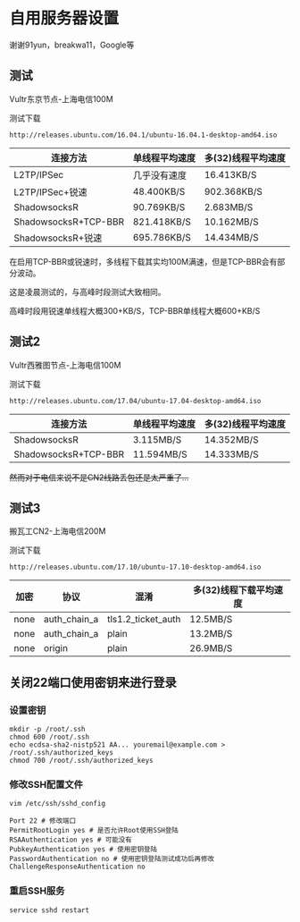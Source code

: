 # 自用服务器设置
谢谢91yun，breakwa11，Google等

## 测试

Vultr东京节点-上海电信100M

测试下载
```
http://releases.ubuntu.com/16.04.1/ubuntu-16.04.1-desktop-amd64.iso
```
连接方法 | 单线程平均速度 | 多(32)线程平均速度
---|---|---
L2TP/IPSec|几乎没有速度|16.413KB/S
L2TP/IPSec+锐速|48.400KB/S|902.368KB/S
ShadowsocksR|90.769KB/S|2.683MB/S
ShadowsocksR+TCP-BBR|821.418KB/S|10.162MB/S
ShadowsocksR+锐速|695.786KB/S|14.434MB/S

在启用TCP-BBR或锐速时，多线程下载其实均100M满速，但是TCP-BBR会有部分波动。

这是凌晨测试的，与高峰时段测试大致相同。

高峰时段用锐速单线程大概300+KB/S，TCP-BBR单线程大概600+KB/S

## 测试2

Vultr西雅图节点-上海电信100M

测试下载
```
http://releases.ubuntu.com/17.04/ubuntu-17.04-desktop-amd64.iso
```
连接方法 | 单线程平均速度 | 多(32)线程平均速度
---|---|---
ShadowsocksR|3.115MB/S|14.352MB/S
ShadowsocksR+TCP-BBR|11.594MB/S|14.333MB/S

~~然而对于电信来说不是CN2线路丢包还是太严重了...~~

## 测试3
搬瓦工CN2-上海电信200M

测试下载
```
http://releases.ubuntu.com/17.10/ubuntu-17.10-desktop-amd64.iso
```
加密|协议|混淆|多(32)线程下载平均速度
---|---|---|---
none|auth_chain_a|tls1.2_ticket_auth|12.5MB/S
none|auth_chain_a|plain|13.2MB/S
none|origin|plain|26.9MB/S

## 关闭22端口使用密钥来进行登录
### 设置密钥
```
mkdir -p /root/.ssh
chmod 600 /root/.ssh
echo ecdsa-sha2-nistp521 AA... youremail@example.com > /root/.ssh/authorized_keys
chmod 700 /root/.ssh/authorized_keys
```
### 修改SSH配置文件
```
vim /etc/ssh/sshd_config
```
```
Port 22 # 修改端口
PermitRootLogin yes # 是否允许Root使用SSH登陆
RSAAuthentication yes # 可能没有
PubkeyAuthentication yes # 使用密钥登陆
PasswordAuthentication no # 使用密钥登陆测试成功后再修改
ChallengeResponseAuthentication no
```
### 重启SSH服务
```
service sshd restart
```
